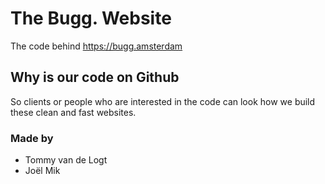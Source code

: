 # The Bugg. Website

The code behind https://bugg.amsterdam

## Why is our code on Github

So clients or people who are interested in the code can look how we build these clean and fast websites.

### Made by
 - Tommy van de Logt 
 - Joël Mik
